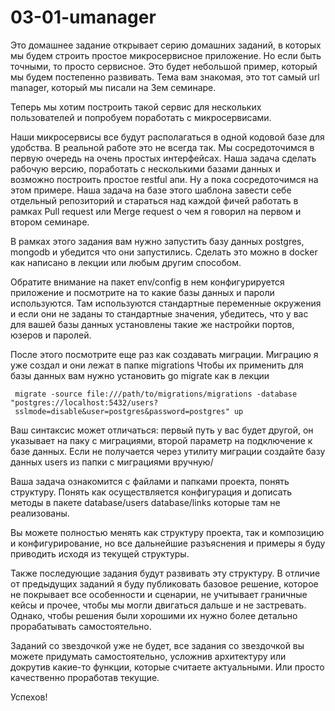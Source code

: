 # 03-01-umanager

Это домашнее задание открывает серию домашних заданий, в которых мы будем строить простое микросервисное приложение. 
Но если быть точными, то просто сервисное. Это будет небольшой пример, который мы будем постепенно развивать. Тема 
вам знакомая, это тот самый url manager, который мы писали на 3ем семинаре. 

Теперь мы хотим построить такой сервис 
для нескольких пользователей и попробуем поработать с микросервисами. 

Наши микросервисы все будут располагаться в одной кодовой базе для удобства. В реальной работе это не всегда так.
Мы сосредоточимся в первую очередь на очень простых интерфейсах. Наша задача сделать рабочую версию, поработать с 
несколькими базами данных и возможно построить простое restful апи.
Ну а пока сосредоточимся на этом примере. Наша задача на базе этого шаблона завести себе отдельный репозиторий и 
стараться над каждой фичей работать в рамках Pull request или Merge request о чем я говорил на первом и втором семинаре.

В рамках этого задания вам нужно запустить базу данных postgres, mongodb и убедится что они запустились. Сделать это 
можно в docker как написано в лекции или любым другим способом.

Обратите внимание на пакет env/config в нем конфигурируется приложение и посмотрите на то какие базы данных и пароли 
используются. Там используются стандартные переменные окружения и если они не заданы то стандартные значения, 
убедитесь, что у вас для вашей базы данных установлены такие же настройки портов, юзеров и паролей.

После этого посмотрите еще раз как создавать миграции. Миграцию я уже создал и они лежат в папке migrations
Чтобы их применить для базы данных вам нужно установить go migrate как в лекции

```shell
 migrate -source file:///path/to/migrations/migrations -database "postgres://localhost:5432/users?
 sslmode=disable&user=postgres&password=postgres" up
```
Ваш синтаксис может отличаться: первый путь у вас будет другой, он указывает на паку с миграциями, второй параметр 
на подключение к базе данных.
Если не получается через утилиту миграции создайте базу данных users из папки с миграциями вручную/

Ваша задача ознакомится с файлами и папками проекта, понять структуру. Понять как осуществляется конфигурация и 
дописать методы в пакете database/users database/links которые там не реализованы.

Вы можете полностью менять как структуру проекта, так и композицию и конфигурирование, но все дальнейшие разъяснения 
и примеры я буду приводить исходя из текущей структуры. 

Также последующие задания будут развивать эту структуру. В отличие от предыдущих заданий я буду публиковать 
базовое решение, которое не покрывает все особенности и сценарии, не учитывает граничные кейсы и прочее, чтобы мы 
могли двигаться дальше и не застревать. Однако, чтобы решения были хорошими их нужно более детально прорабатывать 
самостоятельно.

Заданий со звездочкой уже не будет, все задания со звездочкой вы можете придумать самостоятельно, усложнив 
архитектуру или докрутив какие-то функции, которые считаете актуальными. Или просто качественно проработав текущие.

Успехов!